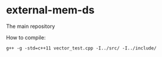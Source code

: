 # external-mem-ds
The main repository

How to compile:

`g++ -g -std=c++11 vector_test.cpp -I../src/ -I../include/`
